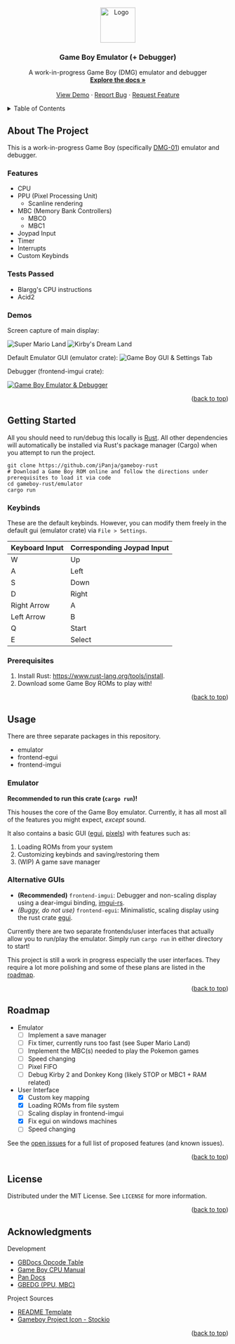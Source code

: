 <a name="readme-top"></a>

<!-- PROJECT LOGO -->
<br />
<div align="center">
  <a href="https://github.com/iPanja/gameboy-rust">
    <img src="readme_media/logo.png" alt="Logo" width="80" height="80">
  </a>

  <h3 align="center">Game Boy Emulator (+ Debugger)</h3>

  <p align="center">
    A work-in-progress Game Boy (DMG) emulator and debugger
    <br />
    <a href="https://github.com/iPanja/gameboy-rust"><strong>Explore the docs »</strong></a>
    <br />
    <br />
    <a href="#demos">View Demo</a>
    ·
    <a href="https://github.com/iPanja/gameboy-rust/issues/new?labels=bug&template=bug-report---.md">Report Bug</a>
    ·
    <a href="https://github.com/iPanja/gameboy-rust/issues/new?labels=enhancement&template=feature-request---.md">Request Feature</a>
  </p>
</div>

<!-- TABLE OF CONTENTS -->
<details>
  <summary>Table of Contents</summary>
  <ol>
    <li>
      <a href="#about-the-project">About The Project</a>
      <ul>
        <li><a href="#features">Features</a></li>
        <li><a href="#tests-passed">Tests Passed</a></li>
        <li><a href="#demos">Demos</a></li>
      </ul>
    </li>
    <li>
      <a href="#getting-started">Getting Started</a>
      <ul>
        <li><a href="#keymapping">Keymapping</a></li>
        <li><a href="#prerequisites">Prerequisites</a></li>
        <li><a href="#installation">Installation</a></li>
      </ul>
    </li>
    <li><a href="#usage">Usage</a></li>
    <li><a href="#roadmap">Roadmap</a></li>
    <li><a href="#license">License</a></li>
    <li><a href="#acknowledgments">Acknowledgments</a></li>
  </ol>
</details>

<!-- ABOUT THE PROJECT -->

## About The Project

This is a work-in-progress Game Boy (specifically [DMG-01](https://en.wikipedia.org/wiki/Game_Boy)) emulator and debugger.

### Features

- CPU
- PPU (Pixel Processing Unit)
  - Scanline rendering
- MBC (Memory Bank Controllers)
  - MBC0
  - MBC1
- Joypad Input
- Timer
- Interrupts
- Custom Keybinds

### Tests Passed

- Blargg's CPU instructions
- Acid2

### Demos

Screen capture of main display:

![Super Mario Land](readme_media/SuperMarioLand.gif)
![Kirby's Dream Land](readme_media/KirbysDreamLand.gif)

Default Emulator GUI (emulator crate):
![Game Boy GUI & Settings Tab](readme_media/Settings.png)

Debugger (frontend-imgui crate):

[![Game Boy Emulator & Debugger][product-screenshot]](https://github.com/iPanja/gameboy-rust)

<p align="right">(<a href="#readme-top">back to top</a>)</p>

<!-- GETTING STARTED -->

## Getting Started

All you should need to run/debug this locally is [Rust](https://www.rust-lang.org/tools/install). All other dependencies will automatically be installed via Rust's package manager (Cargo) when you attempt to run the project.

```
git clone https://github.com/iPanja/gameboy-rust
# Download a Game Boy ROM online and follow the directions under prerequisites to load it via code
cd gameboy-rust/emulator
cargo run
```

### Keybinds

These are the default keybinds. However, you can modify them freely in the default gui (emulator crate) via `File > Settings`.

| Keyboard Input | Corresponding Joypad Input |
| -------------- | -------------------------- |
| W              | Up                         |
| A              | Left                       |
| S              | Down                       |
| D              | Right                      |
| Right Arrow    | A                          |
| Left Arrow     | B                          |
| Q              | Start                      |
| E              | Select                     |

### Prerequisites

1. Install Rust: https://www.rust-lang.org/tools/install.
2. Download some Game Boy ROMs to play with!

<p align="right">(<a href="#readme-top">back to top</a>)</p>

<!-- USAGE EXAMPLES -->

## Usage

There are three separate packages in this repository.

- emulator
- frontend-egui
- frontend-imgui

### Emulator

**Recommended to run this crate (`cargo run`)!**

This houses the core of the Game Boy emulator. Currently, it has all most all of the features you might expect, _except_ sound.

It also contains a basic GUI ([egui](https://github.com/emilk/egui), [pixels](https://github.com/parasyte/pixels)) with features such as:

1. Loading ROMs from your system
2. Customizing keybinds and saving/restoring them
3. (WIP) A game save manager

### Alternative GUIs

- **(Recommended)** `frontend-imgui`: Debugger and non-scaling display using a dear-imgui binding, [imgui-rs](https://github.com/imgui-rs/imgui-rs).
- _(Buggy, do not use)_ `frontend-egui`: Minimalistic, scaling display using the rust crate [egui](https://github.com/emilk/egui).

Currently there are two separate frontends/user interfaces that actually allow you to run/play the emulator. Simply run `cargo run` in either directory to start!

This project is still a work in progress especially the user interfaces. They require a lot more polishing and some of these plans are listed in the <a href="#roadmap">roadmap</a></li>.

<p align="right">(<a href="#readme-top">back to top</a>)</p>

<!-- ROADMAP -->

## Roadmap

- Emulator
  - [ ] Implement a save manager
  - [ ] Fix timer, currently runs too fast (see Super Mario Land)
  - [ ] Implement the MBC(s) needed to play the Pokemon games
  - [ ] Speed changing
  - [ ] Pixel FIFO
  - [ ] Debug Kirby 2 and Donkey Kong (likely STOP or MBC1 + RAM related)
- User Interface
  - [x] Custom key mapping
  - [x] Loading ROMs from file system
  - [ ] Scaling display in frontend-imgui
  - [x] Fix egui on windows machines
  - [ ] Speed changing

See the [open issues](https://github.com/iPanja/gameboy-rust/issues) for a full list of proposed features (and known issues).

<p align="right">(<a href="#readme-top">back to top</a>)</p>

<!-- LICENSE -->

## License

Distributed under the MIT License. See `LICENSE` for more information.

<p align="right">(<a href="#readme-top">back to top</a>)</p>

<!-- ACKNOWLEDGMENTS -->

## Acknowledgments

Development

- [GBDocs Opcode Table](https://gbdev.io/gb-opcodes/optables/)
- [Game Boy CPU Manual](http://marc.rawer.de/Gameboy/Docs/GBCPUman.pdf)
- [Pan Docs](https://gbdev.io/pandocs/)
- [GBEDG (PPU, MBC)](https://hacktix.github.io/GBEDG/)

Project Sources

- [README Template](https://github.com/othneildrew/Best-README-Template)
- [Gameboy Project Icon - Stockio](https://www.flaticon.com/free-icons/gameboy)

<p align="right">(<a href="#readme-top">back to top</a>)</p>

<!-- MARKDOWN LINKS & IMAGES -->
<!-- https://www.markdownguide.org/basic-syntax/#reference-style-links -->

[issues-shield]: https://img.shields.io/github/issues/othneildrew/Best-README-Template.svg?style=for-the-badge
[issues-url]: https://github.com/iPanja/gameboy-rust/issues
[license-shield]: https://img.shields.io/github/license/othneildrew/Best-README-Template.svg?style=for-the-badge
[license-url]: https://github.com/iPanja/gameboy-rust/blob/master/LICENSE.txt
[linkedin-shield]: https://img.shields.io/badge/-LinkedIn-black.svg?style=for-the-badge&logo=linkedin&colorB=555
[linkedin-url]: https://linkedin.com/in/othneildrew
[product-screenshot]: readme_media/Screenshot.png
[Rust-badge]: https://img.shields.io/badge/Rust-000000?style=for-the-badge&logo=rust&logoColor=white
[Rust-url]: https://www.rust-lang.org/
